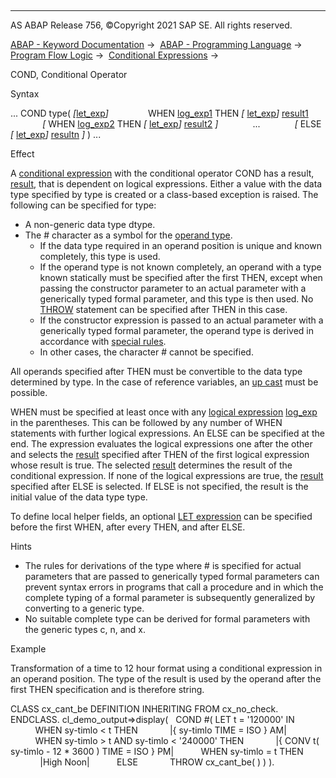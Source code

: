   

* * *

AS ABAP Release 756, ©Copyright 2021 SAP SE. All rights reserved.

[ABAP - Keyword Documentation](https://help.sap.com/doc/abapdocu_756_index_htm/7.56/en-US/abenabap.htm) →  [ABAP - Programming Language](https://help.sap.com/doc/abapdocu_756_index_htm/7.56/en-US/abenabap_reference.htm) →  [Program Flow Logic](https://help.sap.com/doc/abapdocu_756_index_htm/7.56/en-US/abenabap_flow_logic.htm) →  [Conditional Expressions](https://help.sap.com/doc/abapdocu_756_index_htm/7.56/en-US/abenconditional_expressions.htm) → 

COND, Conditional Operator

Syntax

... COND type( *\[*[let\_exp](https://help.sap.com/doc/abapdocu_756_index_htm/7.56/en-US/abaplet.htm)*\]*
               WHEN [log\_exp1](https://help.sap.com/doc/abapdocu_756_index_htm/7.56/en-US/abenlogexp.htm) THEN *\[* [let\_exp](https://help.sap.com/doc/abapdocu_756_index_htm/7.56/en-US/abaplet.htm)*\]* [result1](https://help.sap.com/doc/abapdocu_756_index_htm/7.56/en-US/abenconditional_expression_result.htm)
             *\[* WHEN [log\_exp2](https://help.sap.com/doc/abapdocu_756_index_htm/7.56/en-US/abenlogexp.htm) THEN *\[* [let\_exp](https://help.sap.com/doc/abapdocu_756_index_htm/7.56/en-US/abaplet.htm)*\]* [result2](https://help.sap.com/doc/abapdocu_756_index_htm/7.56/en-US/abenconditional_expression_result.htm) *\]*
             ...
             *\[* ELSE *\[* [let\_exp](https://help.sap.com/doc/abapdocu_756_index_htm/7.56/en-US/abaplet.htm)*\]* [resultn](https://help.sap.com/doc/abapdocu_756_index_htm/7.56/en-US/abenconditional_expression_result.htm) *\]* ) ...

Effect

A [conditional expression](https://help.sap.com/doc/abapdocu_756_index_htm/7.56/en-US/abenconditional_expression_glosry.htm "Glossary Entry") with the conditional operator COND has a result, [result](https://help.sap.com/doc/abapdocu_756_index_htm/7.56/en-US/abenconditional_expression_result.htm), that is dependent on logical expressions. Either a value with the data type specified by type is created or a class-based exception is raised. The following can be specified for type:

-   A non-generic data type dtype.
-   The # character as a symbol for the [operand type](https://help.sap.com/doc/abapdocu_756_index_htm/7.56/en-US/abenoperand_type_glosry.htm "Glossary Entry").
    -   If the data type required in an operand position is unique and known completely, this type is used.
    -   If the operand type is not known completely, an operand with a type known statically must be specified after the first THEN, except when passing the constructor parameter to an actual parameter with a generically typed formal parameter, and this type is then used. No [THROW](https://help.sap.com/doc/abapdocu_756_index_htm/7.56/en-US/abenconditional_expression_result.htm) statement can be specified after THEN in this case.
    -   If the constructor expression is passed to an actual parameter with a generically typed formal parameter, the operand type is derived in accordance with [special rules](https://help.sap.com/doc/abapdocu_756_index_htm/7.56/en-US/abencond_constructor_inference.htm).
    -   In other cases, the character # cannot be specified.

All operands specified after THEN must be convertible to the data type determined by type. In the case of reference variables, an [up cast](https://help.sap.com/doc/abapdocu_756_index_htm/7.56/en-US/abenup_cast_glosry.htm "Glossary Entry") must be possible.

WHEN must be specified at least once with any [logical expression](https://help.sap.com/doc/abapdocu_756_index_htm/7.56/en-US/abenlogical_expression_glosry.htm "Glossary Entry") [log\_exp](https://help.sap.com/doc/abapdocu_756_index_htm/7.56/en-US/abenlogexp.htm) in the parentheses. This can be followed by any number of WHEN statements with further logical expressions. An ELSE can be specified at the end. The expression evaluates the logical expressions one after the other and selects the [result](https://help.sap.com/doc/abapdocu_756_index_htm/7.56/en-US/abenconditional_expression_result.htm) specified after THEN of the first logical expression whose result is true. The selected [result](https://help.sap.com/doc/abapdocu_756_index_htm/7.56/en-US/abenconditional_expression_result.htm) determines the result of the conditional expression. If none of the logical expressions are true, the [result](https://help.sap.com/doc/abapdocu_756_index_htm/7.56/en-US/abenconditional_expression_result.htm) specified after ELSE is selected. If ELSE is not specified, the result is the initial value of the data type type.

To define local helper fields, an optional [LET expression](https://help.sap.com/doc/abapdocu_756_index_htm/7.56/en-US/abaplet.htm) can be specified before the first WHEN, after every THEN, and after ELSE.

Hints

-   The rules for derivations of the type where # is specified for actual parameters that are passed to generically typed formal parameters can prevent syntax errors in programs that call a procedure and in which the complete typing of a formal parameter is subsequently generalized by converting to a generic type.
-   No suitable complete type can be derived for formal parameters with the generic types c, n, and x.

Example

Transformation of a time to 12 hour format using a conditional expression in an operand position. The type of the result is used by the operand after the first THEN specification and is therefore string.

CLASS cx\_cant\_be DEFINITION INHERITING FROM cx\_no\_check.
ENDCLASS.
cl\_demo\_output=>display(
  COND #( LET t = '120000' IN
          WHEN sy-timlo < t THEN
            |{ sy-timlo TIME = ISO } AM|
          WHEN sy-timlo > t AND sy-timlo < '240000' THEN
            |{ CONV t( sy-timlo - 12 \* 3600 ) TIME = ISO } PM|
          WHEN sy-timlo = t THEN
            |High Noon|
          ELSE
            THROW cx\_cant\_be( ) ) ).
